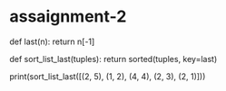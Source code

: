 # assaignment-2
def last(n): return n[-1]

def sort_list_last(tuples):
  return sorted(tuples, key=last)

print(sort_list_last([(2, 5), (1, 2), (4, 4), (2, 3), (2, 1)]))
